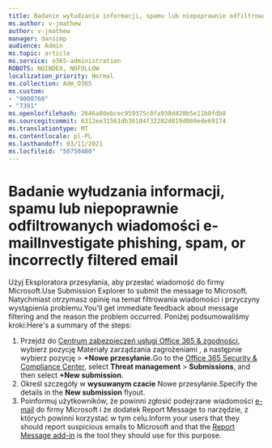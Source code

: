 ```yaml
---
title: Badanie wyłudzania informacji, spamu lub niepoprawnie odfiltrowanych wiadomości e-mail
ms.author: v-jmathew
author: v-jmathew
manager: dansimp
audience: Admin
ms.topic: article
ms.service: o365-administration
ROBOTS: NOINDEX, NOFOLLOW
localization_priority: Normal
ms.collection: Adm_O365
ms.custom:
- "9000760"
- "7391"
ms.openlocfilehash: 2646a80ebcec959375c8fa938d420b5e11b0fdb8
ms.sourcegitcommit: 6312ee31561db36104f32282d019d069ede69174
ms.translationtype: MT
ms.contentlocale: pl-PL
ms.lasthandoff: 03/11/2021
ms.locfileid: "50750480"
---
```

# <a name="investigate-phishing-spam-or-incorrectly-filtered-email"></a><span data-ttu-id="ee38e-102">Badanie wyłudzania informacji, spamu lub niepoprawnie odfiltrowanych wiadomości e-mail</span><span class="sxs-lookup"><span data-stu-id="ee38e-102">Investigate phishing, spam, or incorrectly filtered email</span></span>

<span data-ttu-id="ee38e-103">Użyj Eksploratora przesyłania, aby przesłać wiadomość do firmy Microsoft.</span><span class="sxs-lookup"><span data-stu-id="ee38e-103">Use Submission Explorer to submit the message to Microsoft.</span></span> <span data-ttu-id="ee38e-104">Natychmiast otrzymasz opinię na temat filtrowania wiadomości i przyczyny wystąpienia problemu.</span><span class="sxs-lookup"><span data-stu-id="ee38e-104">You'll get immediate feedback about message filtering and the reason the problem occurred.</span></span> <span data-ttu-id="ee38e-105">Poniżej podsumowaliśmy kroki:</span><span class="sxs-lookup"><span data-stu-id="ee38e-105">Here's a summary of the steps:</span></span>

1. <span data-ttu-id="ee38e-106">Przejdź do [Centrum zabezpieczeń usługi Office 365 & zgodności](https://go.microsoft.com/fwlink/p/?linkid=2077143), wybierz pozycję Materiały zarządzania zagrożeniami , a następnie wybierz pozycję   >   **+Nowe przesyłanie.**</span><span class="sxs-lookup"><span data-stu-id="ee38e-106">Go to the [Office 365 Security & Compliance Center](https://go.microsoft.com/fwlink/p/?linkid=2077143), select **Threat management** > **Submissions**, and then select **+New submission**.</span></span>
2. <span data-ttu-id="ee38e-107">Określ szczegóły w **wysuwanym czacie** Nowe przesyłanie.</span><span class="sxs-lookup"><span data-stu-id="ee38e-107">Specify the details in the **New submission** flyout.</span></span>
3. <span data-ttu-id="ee38e-108">Poinformuj użytkowników, że powinni zgłosić podejrzane wiadomości [e-mail](https://go.microsoft.com/fwlink/?linkid=2092385) do firmy Microsoft i że dodatek Report Message to narzędzie, z których powinni korzystać w tym celu.</span><span class="sxs-lookup"><span data-stu-id="ee38e-108">Inform your users that they should report suspicious emails to Microsoft and that the [Report Message add-in](https://go.microsoft.com/fwlink/?linkid=2092385) is the tool they should use for this purpose.</span></span>

